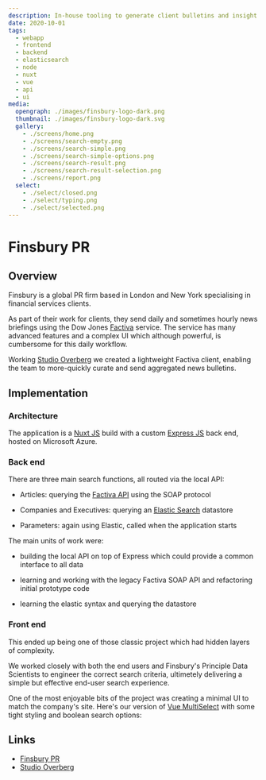```yaml
---
description: In-house tooling to generate client bulletins and insight
date: 2020-10-01
tags:
  - webapp
  - frontend
  - backend
  - elasticsearch
  - node
  - nuxt
  - vue
  - api
  - ui
media:
  opengraph: ./images/finsbury-logo-dark.png
  thumbnail: ./images/finsbury-logo-dark.svg
  gallery:
    - ./screens/home.png
    - ./screens/search-empty.png
    - ./screens/search-simple.png
    - ./screens/search-simple-options.png
    - ./screens/search-result.png
    - ./screens/search-result-selection.png
    - ./screens/report.png
  select:
    - ./select/closed.png
    - ./select/typing.png
    - ./select/selected.png
---
```


# Finsbury PR

## Overview

Finsbury is a global PR firm based in London and New York specialising in financial services clients.

As part of their work for clients, they send daily and sometimes hourly news briefings using the Dow Jones [Factiva](https://professional.dowjones.com/factiva/) service. The service has many advanced features and a complex UI which although powerful, is cumbersome for this daily workflow.

Working [Studio Overberg](https://www.studio-overberg.com/) we created a lightweight Factiva client, enabling the team to more-quickly curate and send aggregated news bulletins.

## Implementation

### Architecture

The application is a [Nuxt JS](https://nuxtjs.org/) build with a custom [Express JS](https://expressjs.com/) back end, hosted on Microsoft Azure.

### Back end

There are three main search functions, all routed via the local API:

- Articles: querying the [Factiva API](https://www.factiva.com/CP_Developer/ProductHelp/FDK/FDK33/) using the SOAP protocol

- Companies and Executives: querying an [Elastic Search](https://www.elastic.co/) datastore
- Parameters: again using Elastic, called when the application starts

The main units of work were:

- building the local API on top of Express which could provide a common interface to all data

- learning and working with the legacy Factiva SOAP API and refactoring initial prototype code
- learning the elastic syntax and querying the datastore

### Front end

This ended up being one of those classic project which had hidden layers of complexity.

We worked closely with both the end users and Finsbury's Principle Data Scientists to engineer the correct search criteria, ultimetely delivering a simple but effective end-user search experience.

One of the most enjoyable bits of the project was creating a minimal UI to match the company's site. Here's our version of [Vue MultiSelect](https://vue-multiselect.js.org/) with some tight styling and boolean search options:

<MediaGallery media="select" />

## Links

- [Finsbury PR](https://finsbury.com)
- [Studio Overberg](https://www.studio-overberg.com/)
